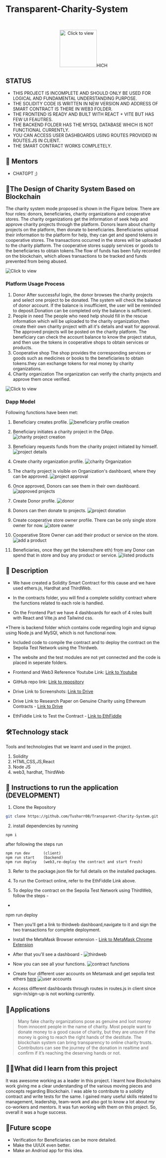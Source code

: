#                   Transparent-Charity-System
 

<br />
<p align="center">
       <img src="https://images.unsplash.com/photo-1584441405886-bc91be61e56a?ixlib=rb-4.0.3&ixid=M3wxMjA3fDB8MHxzZWFyY2h8Mnx8bG9nbyUyMGZvciUyMGNoYXJpdHl8ZW58MHx8MHx8fDA%3D&auto=format&fit=crop&w=500&q=60" alt="Click to view" width="120" height="120"/>HICH 

## STATUS

* THIS PROJECT IS INCOMPLETE AND SHOULD ONLY BE USED FOR LOGICAL AND FUNDAMENTAL UNDERSTANDING PURPOSE.
* THE SOLIDITY CODE IS WRITTEN IN NEW VERSION AND ADDRESS OF SMART CONTRACT IS THERE IN WEB3 FOLDER.
* THE FRONTEND IS READY AND BUILT WITH REACT + VITE BUT HAS FEW UI FEAUTRES.
* THE BACKEND FOLDER HAS THE MYSQL DATABASE WHICH IS NOT FUNCTIONAL CURRENTLY.
* YOU CAN ACCESS USER DASHBOARDS USING ROUTES PROVIDED IN ROUTES.JS IN CLIENT.
* THE SMART CONTRACT WORKS COMPLETELY.

## 🙏 Mentors
* CHATGPT ;) 

## 🔗The Design of Charity System Based on Blockchain
The charity system mode proposed is shown in the Figure below. There are four roles: donors, beneficiaries, 
charity organizations and cooperative stores. The charity organizations get the information of seek help and 
approve charity projects through the platform. Donors learn about charity projects on the platform, 
then donate to beneficiaries. Beneficiaries upload their information to the platform for help, 
they can get and spend tokens in cooperative stores. The transactions occurred in the stores will be uploaded to the charity platform. 
The cooperative stores supply services or goods to the beneficiaries to obtain tokens.The flow of funds has been fully recorded on 
the blockchain, which allows transactions to be tracked and funds prevented from being abused.

 ![Click to view](https://drive.google.com/uc?export=view&id=1_GP1C0p2MAvsaK7_0flETjMNcNtefVZH)

### Platform Usage Process
1. Donor
After successful login, the donor browses the charity projects and select one project to be donated. 
The system will check the balance of donor account. If the balance is insufficient, the user will be 
reminded to deposit.Donation can be completed only the balance is sufficient.
2. People in need
The people who need help should fill in the rescue information which will be uploaded to the 
charity organization,then create their own charity project with all it's details and wait for approval.
The approved projects will be posted on the charity platform. The beneficiary can check the account balance
to know the project status, and then use the tokens in cooperative shops to obtain services or products.
4. Cooperative shop
The shop provides the corresponding services or goods such as medicines or books to the 
beneficiaries to obtain tokens.they can exchange tokens for real money by charity organizations.
5. Charity organization
The organization can verify the charity projects and approve them once verified.

 ![Click to view](https://drive.google.com/uc?export=view&id=1BtCU-MM3FrOciYrY9_4uqP6C47Db50w0)

### Dapp Model
Following functions have been met:
1. Beneficiary creates profile.
   ![beneficiary profile creation](https://github.com/Tusharr08/Transparent-Charity-System/assets/63712960/75ef0f81-c395-4eff-84ef-72fa840e7d02)

2. Beneficiary initiates a charity project in the DApp.
![charity project creation](https://github.com/Tusharr08/Transparent-Charity-System/assets/63712960/4d76b327-65f5-47f3-a299-442fd9490483)

3. Beneficiary requests funds from the charity project initiated by himself.
![project details](https://github.com/Tusharr08/Transparent-Charity-System/assets/63712960/cb073fa2-e883-4ead-8721-88b834fa92c8)

4. Create charity organization profile.
   ![charity Organization](https://github.com/Tusharr08/Transparent-Charity-System/assets/63712960/f5db9b0c-a743-4b1a-a7cb-c189c08d102d)

5. The charity project is visible on Organization's dashboard, where they can be approved.
   ![project approval](https://github.com/Tusharr08/Transparent-Charity-System/assets/63712960/f3fb8f31-8701-47c6-b51a-a27eb540d108)

6. Once approved, Donors can see them in their own dashboard.
   ![approved projects](https://github.com/Tusharr08/Transparent-Charity-System/assets/63712960/8984a602-4ad3-4de9-875c-0eb94c6b339d)

7. Create Donor profile.
   ![donor](https://github.com/Tusharr08/Transparent-Charity-System/assets/63712960/16e81eb7-3856-42f4-8eb1-309d7e758754)

8. Donors can then donate to projects.
   ![project donation](https://github.com/Tusharr08/Transparent-Charity-System/assets/63712960/bf8edf28-41b6-46d2-b4b1-375cbca3733c)

9. Create cooperative store owner profile. There can be only single store owner for now.
    ![store owner](https://github.com/Tusharr08/Transparent-Charity-System/assets/63712960/fdbb41ea-994d-4275-ac1b-aec41de03be0)

7. Cooperative Store Owner can add their product or service on the store.
    ![add a product](https://github.com/Tusharr08/Transparent-Charity-System/assets/63712960/4e176120-0576-47cc-afb2-61e110292f9e)

8. Beneficiaries, once they get the tokens(here eth) from any Donor can spend that in store and buy any product or service.
  ![listed products](https://github.com/Tusharr08/Transparent-Charity-System/assets/63712960/eb3db41f-d4c7-4891-bbe0-cb41034f636f)


## 📃 Description

* We have created a Solidity Smart Contract for this cause and we have used ethers.js, Hardhat and ThirdWeb.

* In the contracts folder, you will find a complete solidity contract where the functions related to each role is handled.

* On the Frontend Part we have 4 dashboards for each of 4 roles built with React and Vite.js and Tailwind css.

*There is backend folder which contains code regarding login and signup using Node.js and MySQl, which is not functional now.

* Included code to compile the contract and to deploy the contract on the Sepolia Test Network using the Thirdweb.

* The website and the test modules are not yet connected and the code is placed in seperate folders.

* Frontend and Web3 Reference Youtube Link: [Link to Youtube](https://youtu.be/BDCT6TYLYdI)
* GitHub repo link: [Link to repository](https://github.com/Tusharr08/Transparent-Charity-System)
* Drive Link to Screenshots: [Link to Drive](https://drive.google.com/drive/folders/1JG7aD2TmP9FSBXPF-jJFiInl-Y5zNzs9)
* Drive Link to Research Paper on Genuine Charity using Ethereum Contracts - [Link to Drive](https://drive.google.com/file/d/10AxpsmR_w7ERMPqgAfuE619U6sVTv5gn/view?usp=sharing)
* EthFiddle Link to Test the Contract - [Link to EthFiddle](https://ethfiddle.com/ytIjaR2m9t)


## 🛠Technology stack

Tools and technologies that we learnt and used in the project.

1. Solidity
2. HTML,CSS,JS,React
3. Node JS
4. web3, hardhat, ThirdWeb

## 🚀 Instructions to run the application (DEVELOPMENT)

1. Clone the Repository

```bash
git clone https://github.com/Tusharr08/Transparent-Charity-System.git
```

2. install dependencies by running

```terminal of client, backend, and web3
npm i
```
after following the steps run 
```
npm run dev      (client)
npm run start    (backend)
npm run deploy   (web3,re-deploy the contract and start fresh)
```

3. Refer to the package.json file for full details on the installed packages.

4. To run the Contract online, refer to the EthFiddle Link above.
 
7. To deploy the contract on the Sepolia Test Network using ThirdWeb, follow the steps - 
* ```Run this onterminal of web3 directory
 npm run deploy
* Then you'll get a link to thirdweb dashboard,navigate to it and sign the two transactions for complete deployment.
  
* Install the MetaMask Browser extension - [Link to MetaMask Chrome Extension](https://chrome.google.com/webstore/detail/metamask/nkbihfbeogaeaoehlefnkodbefgpgknn?hl=en)

* After that you'll see a dashboard -
 ![thirdweb](https://github.com/Tusharr08/Transparent-Charity-System/assets/63712960/08a6dc35-d8f7-44e2-a257-c7910948c451)
* Now you can see all your functions.
  ![contract functions](https://github.com/Tusharr08/Transparent-Charity-System/assets/63712960/21fcfca2-3581-4c26-adf5-091edc5ebf1f)

* Create four different user accounts on Metamask and get sepolia test ethers [here](https://sepoliafaucet.com/)
  ![user accounts](https://github.com/Tusharr08/Transparent-Charity-System/assets/63712960/8cccf994-1230-4c92-b9f0-1e854d739af7)

* Access different dashboards through routes in routes.js in client since sign-in/sign-up is not working currently.
  

## 📝Applications
> Many fake charity organizations pose as genuine and loot money from innocent people in the name of charity. Most people want to donate money to a good cause of charity, but they are unsure if the money is going to reach the right hands of the destitute.  The blockchain system can bring transparency to online charity trusts. Contributors can see the journey of the donation in realtime and confirm if it’s reaching the deserving hands or not.

## 👨‍🎓What did I learn from this project

It was awesome working as a leader in this project. I learnt how Blockchains work giving me a clear understanding of the various moving pieces and concepts regarding Blockchain. I was able to contribute to a solidity contract and write tests for the same. I gained many useful skills related to management, leadership, team-work and also got to know a lot about my co-workers and mentors. It was fun working with them on this project. So, overall it was a huge success.

## 🔮Future scope
* Verification for Beneficiaries can be more detailed.
* Make the UI/UX even better.
* Make an Andriod app for this idea.


